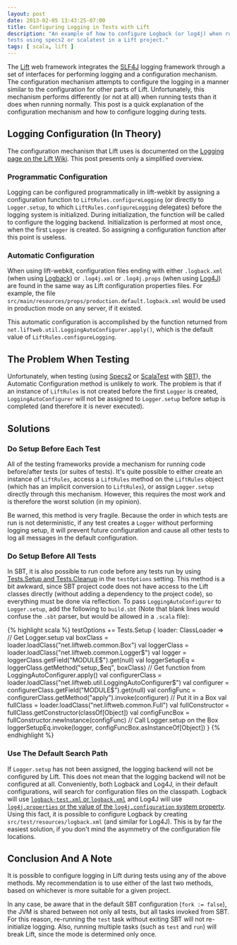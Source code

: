 ```yaml
---
layout: post
date: 2013-02-05 13:43:25-07:00
title: Configuring Logging in Tests with Lift
description: "An example of how to configure Logback (or log4j) when running
tests using specs2 or scalatest in a Lift project."
tags: [ scala, lift ]
---
```

The [Lift](http://liftweb.net/) web framework integrates the
[SLF4J](http://www.slf4j.org/) logging framework through a set of interfaces
for performing logging and a configuration mechanism.  The configuration
mechanism attempts to configure the logging in a manner similar to the
configuration for other parts of Lift.  Unfortunately, this mechanism performs
differently (or not at all) when running tests than it does when running
normally.  This post is a quick explanation of the configuration mechanism and
how to configure logging during tests.

<!--more-->

## Logging Configuration (In Theory)

The configuration mechanism that Lift uses is documented on the
[Logging page on the Lift
Wiki](https://app.assembla.com/spaces/liftweb/wiki/Logging#configuration).
This post presents only a simplified overview.

### Programmatic Configuration

Logging can be configured programmatically in lift-webkit by assigning a
configuration function to `LiftRules.configureLogging` (or directly to
`Logger.setup`, to which `LiftRules.configureLogging` delegates) before the
logging system is initialized.  During initialization, the function will be called to configure the logging backend.  Initialization is performed at most once,
when the first `Logger` is created.  So assigning a configuration function
after this point is useless.

### Automatic Configuration

When using lift-webkit, configuration files ending with either `.logback.xml`
(when using [Logback](http://logback.qos.ch/)) or `.log4j.xml` or
`.log4j.props` (when using [Log4J](https://logging.apache.org/log4j/1.2/)) are
found in the same way as Lift configuration properties files.  For
example, the file `src/main/resources/props/production.default.logback.xml`
would be used in production mode on any server, if it existed.

This automatic configuration is accomplished by the function returned from
`net.liftweb.util.LoggingAutoConfigurer.apply()`, which is the default value
of `LiftRules.configureLogging`.

## The Problem When Testing

Unfortunately, when testing (using
[Specs2](https://etorreborre.github.io/specs2/) or
[ScalaTest](http://www.scalatest.org/) with [SBT](http://www.scala-sbt.org/)),
the Automatic Configuration method is unlikely to work.  The problem is that
if an instance of `LiftRules` is not created before the first `Logger` is
created, `LoggingAutoConfigurer` will not be assigned to `Logger.setup` before
setup is completed (and therefore it is never executed).

## Solutions

### Do Setup Before Each Test

All of the testing frameworks provide a mechanism for running code
before/after tests (or suites of tests).  It's quite possible to either create
an instance of `LiftRules`, access a `LiftRules` method on the `LiftRules`
object (which has an implicit conversion to `LiftRules`), or assign
`Logger.setup` directly through this mechanism.  However, this requires the
most work and is therefore the worst solution (in my opinion).

Be warned, this method is very fragile.  Because the order in which tests are
run is not deterministic, if any test creates a `Logger` without performing
logging setup, it will prevent future configuration and cause all other tests
to log all messages in the default configuration.

### Do Setup Before All Tests

In SBT, it is also possible to run code before any tests run by using
[Tests.Setup and
Tests.Cleanup](http://www.scala-sbt.org/release/docs/Testing.html#Setup+and+Cleanup)
in the `testOptions` setting.  This method is a bit awkward, since SBT project
code does not have access to the Lift classes directly (without adding a
dependency to the project code), so everything must be done via reflection.
To pass `LoggingAutoConfigurer` to `Logger.setup`, add the following to
`build.sbt` (Note that blank lines would confuse the `.sbt` parser, but would
be allowed in a `.scala` file):

{% highlight scala %}
testOptions += Tests.Setup { loader: ClassLoader =>
  // Get Logger.setup
  val boxClass = loader.loadClass("net.liftweb.common.Box")
  val loggerClass = loader.loadClass("net.liftweb.common.Logger$")
  val logger = loggerClass.getField("MODULE$").get(null)
  val loggerSetupEq = loggerClass.getMethod("setup_$eq", boxClass)
  // Get function from LoggingAutoConfigurer.apply()
  val configurerClass = loader.loadClass("net.liftweb.util.LoggingAutoConfigurer$")
  val configurer = configurerClass.getField("MODULE$").get(null)
  val configFunc = configurerClass.getMethod("apply").invoke(configurer)
  // Put it in a Box
  val fullClass = loader.loadClass("net.liftweb.common.Full")
  val fullConstructor = fullClass.getConstructor(classOf[Object])
  val configFuncBox = fullConstructor.newInstance(configFunc)
  // Call Logger.setup on the Box
  loggerSetupEq.invoke(logger, configFuncBox.asInstanceOf[Object])
}
{% endhighlight %}

### Use The Default Search Path

If `Logger.setup` has not been assigned, the logging backend will not be
configured by Lift.  This does not mean that the logging backend will not be
configured at all.  Conveniently, both Logback and Log4J, in their default
configurations, will search for configuration files on the classpath.  Logback
will use [`logback-test.xml` or
`logback.xml`](http://logback.qos.ch/manual/configuration.html) and Log4J will
use [`log4j.properties` or the value of the `log4j.configuration` system
property](https://logging.apache.org/log4j/1.2/manual.html#defaultInit).  Using
this fact, it is possible to configure Logback by creating
`src/test/resources/logback.xml` (and similar for Log4J).  This is by far the
easiest solution, if you don't mind the asymmetry of the configuration file
locations.

## Conclusion And A Note

It is possible to configure logging in Lift during tests using any of the
above methods.  My recommendation is to use either of the last two methods,
based on whichever is more suitable for a given project.

In any case, be aware that in the default SBT configuration (`fork := false`),
the JVM is shared between not only all tests, but all tasks invoked from SBT.
For this reason, re-running the `test` task without exiting SBT will not
re-initialize logging.  Also, running multiple tasks (such as `test` and
`run`) will break Lift, since the mode is determined only once.
